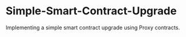 # Simple-Smart-Contract-Upgrade
Implementing a simple smart contract upgrade using Proxy contracts.
